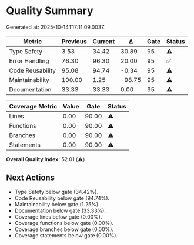 # Quality Summary

Generated at: 2025-10-14T17:11:09.003Z

| Metric | Previous | Current | Δ | Gate | Status |
| --- | --- | --- | --- | --- | --- |
| Type Safety | 3.53 | 34.42 | 30.89 | 95 | ⚠️ |
| Error Handling | 76.30 | 96.30 | 20.00 | 95 | ✅ |
| Code Reusability | 95.08 | 94.74 | -0.34 | 95 | ⚠️ |
| Maintainability | 100.00 | 1.25 | -98.75 | 95 | ⚠️ |
| Documentation | 33.33 | 33.33 | 0.00 | 95 | ⚠️ |

| Coverage Metric | Value | Gate | Status |
| --- | --- | --- | --- |
| Lines | 0.00 | 90.00 | ⚠️ |
| Functions | 0.00 | 90.00 | ⚠️ |
| Branches | 0.00 | 90.00 | ⚠️ |
| Statements | 0.00 | 90.00 | ⚠️ |

**Overall Quality Index:** 52.01 (⚠️)

## Next Actions
- Type Safety below gate (34.42%).
- Code Reusability below gate (94.74%).
- Maintainability below gate (1.25%).
- Documentation below gate (33.33%).
- Coverage lines below gate (0.00%).
- Coverage functions below gate (0.00%).
- Coverage branches below gate (0.00%).
- Coverage statements below gate (0.00%).

